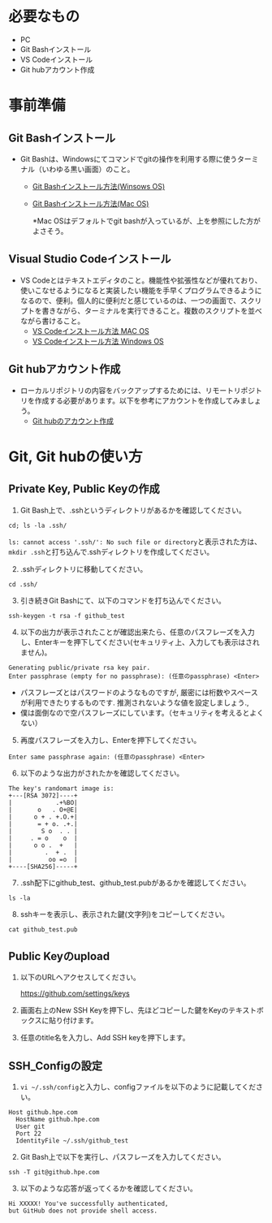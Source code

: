 # 必要なもの
+ PC
+ Git Bashインストール
+ VS Codeインストール
+ Git hubアカウント作成

# 事前準備
## Git Bashインストール
+ Git Bashは、Windowsにてコマンドでgitの操作を利用する際に使うターミナル（いわゆる黒い画面）のこと。
  + [Git Bashインストール方法(Winsows OS)](https://eng-entrance.com/git-install)
  + [Git Bashインストール方法(Mac OS)](https://qiita.com/NorsteinBekkler/items/a0622ee6a39d08d61b72)
  
    *Mac OSはデフォルトでgit bashが入っているが、上を参照にした方がよさそう。
## Visual Studio Codeインストール
+ VS Codeとはテキストエディタのこと。機能性や拡張性などが優れており、使いこなせるようになると実装したい機能を手早くプログラムできるようになるので、便利。個人的に便利だと感じているのは、一つの画面で、スクリプトを書きながら、ターミナルを実行できること。複数のスクリプトを並べながら書けること。
  + [VS Codeインストール方法 MAC OS](https://qiita.com/watamura/items/51c70fbb848e5f956fd6)
  + [VS Codeインストール方法 Windows OS](https://qiita.com/psychoroid/items/7d85ae6bade4a67aedb1)

## Git hubアカウント作成
+ ローカルリポジトリの内容をバックアップするためには、リモートリポジトリを作成する必要があります。以下を参考にアカウントを作成してみましょう。
  + [Git hubのアカウント作成](https://techacademy.jp/magazine/6235)

# Git, Git hubの使い方
## Private Key, Public Keyの作成
1.  Git Bash上で、.sshというディレクトリがあるかを確認してください。  
  ```
  cd; ls -la .ssh/
  ```
  `ls: cannot access '.ssh/': No such file or directory`と表示された方は、`mkdir .ssh`と打ち込んで.sshディレクトリを作成してください。

2.  .sshディレクトリに移動してください。 
  ```
  cd .ssh/
  ```
3.  引き続きGit Bashにて、以下のコマンドを打ち込んでください。    
  ```
  ssh-keygen -t rsa -f github_test
  ```

4.  以下の出力が表示されたことが確認出来たら、任意のパスフレーズを入力し、Enterキーを押下してください(セキュリティ上、入力しても表示はされません)。  
  ```
  Generating public/private rsa key pair.
  Enter passphrase (empty for no passphrase): (任意のpassphrase) <Enter>
  ```
  * パスフレーズとはパスワードのようなものですが, 厳密には桁数やスペースが利用できたりするものです. 推測されないような値を設定しましょう.,
  * 僕は面倒なので空パスフレーズにしています。（セキュリティを考えるとよくない）

5.  再度パスフレーズを入力し、Enterを押下してください。
  ```
  Enter same passphrase again: (任意のpassphrase) <Enter>
  ```

6.  以下のような出力がされたかを確認してください。
  ```
  The key's randomart image is:
  +---[RSA 3072]----+
  |            .+%BO|
  |       o   . O+@E|
  |      o + . +.O.+|
  |       = + o. .+.|
  |        S o  . . |
  |     . = o    o  |
  |      o o .  +   |
  |         .  + .  |
  |          oo =o  |
  +----[SHA256]-----+
  ```

7.  .ssh配下にgithub_test、github_test.pubがあるかを確認してください。
  ```
  ls -la 
  ```

8.  sshキーを表示し、表示された鍵(文字列)をコピーしてください。
  ```
  cat github_test.pub
  ```

## Public Keyのupload
1.  以下のURLへアクセスしてください。

    https://github.com/settings/keys

2.  画面右上のNew SSH Keyを押下し、先ほどコピーした鍵をKeyのテキストボックスに貼り付けます。

3.  任意のtitle名を入力し、Add SSH keyを押下します。

## SSH_Configの設定
1. `vi ~/.ssh/config`と入力し、configファイルを以下のように記載してください。
  ```
  Host github.hpe.com
    HostName github.hpe.com
    User git
    Port 22
    IdentityFile ~/.ssh/github_test
  ```

2. Git Bash上で以下を実行し、パスフレーズを入力してください。
  ```
  ssh -T git@github.hpe.com
  ```

3. 以下のような応答が返ってくるかを確認してください。  
  ```
  Hi XXXXX! You've successfully authenticated,
  but GitHub does not provide shell access.
  ```


